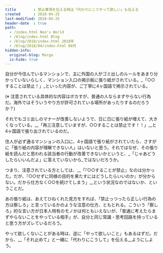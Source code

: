 ```yaml
---
title        : 禁止事項を伝える時は「代わりにこうやって欲しい」も伝える
created      : 2018-04-25
last-modified: 2018-04-25
header-date  : true
path:
  - /index.html Neo's World
  - /blog/index.html Blog
  - /blog/2018/index.html 2018年
  - /blog/2018/04/index.html 04月
hidden-info:
  original-blog: Murga
  is-hide: true
---
```


自分が今住んでいるマンションで、主に外国の人がゴミ出しのルールをあまり分かっていないらしく、マンション入口の掲示板に張り紙がされている。_「○○することは禁止！」_といった内容が、ご丁寧に4ヶ国語で掲示されている。

(※ 注意されている具体的な内容はボカすが、普通の人ならまずやらない行為だ。海外ではそういうやり方が許可されている場所があったりするのだろうか？)

それでもゴミ出しのマナーが改善しないようで、日に日に張り紙が増えて、大きくなっている。__「再三注意していますが、○○することは禁止です！！」__と4ヶ国語で張り出されているのだ。

住人が必ず通るマンションの入口に、4ヶ国語で張り紙がされていたら、さすがに「張り紙の内容が理解できない人」はいないと思う。それではなぜ、その張り紙を読んだと思われる該当者の行動が改善できないかというと、_「じゃあどうしたらいいんだよ」に答えていないから_ではないだろうか。

つまり、注意されている方としては、__「『○○することが禁止』なのは分かった。だが、『○○せずに同様の目的を果たすにはどうしたらいいのか』が分からない。だから仕方なく○○を続けてしまう」__という状況なのではないか、ということだ。

あの張り紙は、あえてひねくれた見方をすれば、「禁止っつったら正しい行為の方は察しろ」と言っているかのような注意の仕方、ともとれる。こういう「察しろ」的な言い方が日本人特有のモノかは何ともいえないが、「普通に考えたらまずやらないことをやっている相手」が、自分と同じ常識・思考回路を持っていると思う方がズレているだろう。

やって欲しくないことがある時は、逆に「やって欲しいこと」もあるはずだ。だから、__「それ止めて」と一緒に「代わりにこうして」を伝える__ようにしよう。
